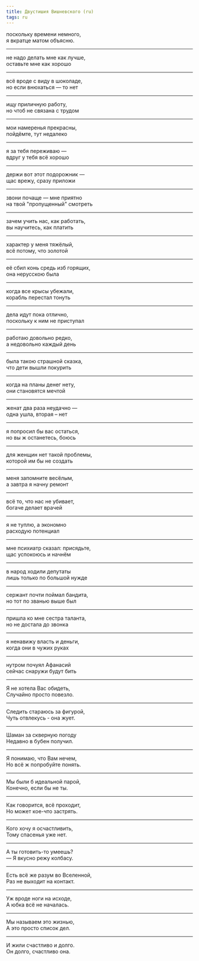 ```yaml
---
title: Двустишия Вишневского (ru)
tags: ru
---
```


поскольку времени немного,<br>
я вкратце матом объясню. 

***

не надо делать мне как лучше,<br>
оставьте мне как хорошо

***

всё вроде с виду в шоколаде,
<br>
но если внюхаться — то нет

***

ищу приличную работу,
<br>
но чтоб не связана с трудом

***

мои намеренья прекрасны,
<br>
пойдёмте, тут недалеко

***

я за тебя переживаю —
<br>
вдруг у тебя всё хорошо

***

держи вот этот подорожник —
<br>
щас врежу, сразу приложи

***

звони почаще — мне приятно
<br>
на твой "пропущенный" смотреть

***

зачем учить нас, как работать,
<br>
вы научитесь, как платить

***

характер у меня тяжёлый,
<br>
всё потому, что золотой

***

её сбил конь средь изб горящих,
<br>
она нерусскою была

***

когда все крысы убежали,
<br>
корабль перестал тонуть

***

дела идут пока отлично,
<br>
поскольку к ним не приступал

***

работаю довольно редко,
<br>
а недовольно каждый день

***

была такою страшной сказка,
<br>
что дети вышли покурить

***

когда на планы денег нету,
<br>
они становятся мечтой

***

женат два раза неудачно —
<br>
одна ушла, вторая – нет

***

я попросил бы вас остаться,
<br>
но вы ж останетесь, боюсь

***

для женщин нет такой проблемы,
<br>
которой им бы не создать

***

меня запомните весёлым,
<br>
а завтра я начну ремонт

***

всё то, что нас не убивает,
<br>
богаче делает врачей

***

я не туплю, а экономно
<br>
расходую потенциал

***

мне психиатр сказал: присядьте,
<br>
щас успокоюсь и начнём

***

в народ ходили депутаты
<br>
лишь только по большой нужде

***

сержант почти поймал бандита,
<br>
но тот по званью выше был

***

пришла ко мне сестра таланта,
<br>
но не достала до звонка

***

я ненавижу власть и деньги,
<br>
когда они в чужих руках

***

нутром почуял Афанасий
<br>
сейчас снаружи будут бить

***

Я не хотела Вас обидеть,
<br>
Случайно просто повезло.

***

Следить стараюсь за фигурой,
<br>
Чуть отвлекусь - она жует.

***

Шаман за скверную погоду
<br>
Недавно в бубен получил.

***

Я понимаю, что Вам нечем,
<br>
Но всё ж попробуйте понять.

***

Мы были б идеальной парой,
<br>
Конечно, если бы не ты.

***

Как говорится, всё проходит,
<br>
Но может кое-что застрять.

***

Кого хочу я осчастливить,
<br>
Тому спасенья уже нет.

***

А ты готовить-то умеешь?
<br>
— Я вкусно режу колбасу.

***

Есть всё же разум во Вселенной,
<br>
Раз не выходит на контакт.

***

Уж вроде ноги на исходе,
<br>
А юбка всё не началась.

***

Мы называем это жизнью,
<br>
А это просто список дел.

***

И жили счастливо и долго.
<br>
Он долго, счастливо она.

